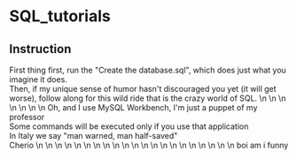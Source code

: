 # SQL_tutorials
## Instruction
First thing first, run the "Create the database.sql", which does just what you imagine it does.\
Then, if my unique sense of humor hasn't discouraged you yet (it will get worse), follow along for this wild ride that is the crazy world of SQL.
\n
\n
\n
\n
\n
\n
\n
Oh, and I use MySQL Workbench, I'm just a puppet of my professor\
Some commands will be executed only if you use that application\
In Italy we say "man warned, man half-saved"\
Cherio
\n
\n
\n
\n
\n
\n
\n
\n
\n
\n
\n
\n
\n
\n
\n
\n
\n
\n
\n
\n
\n
boi am i funny
